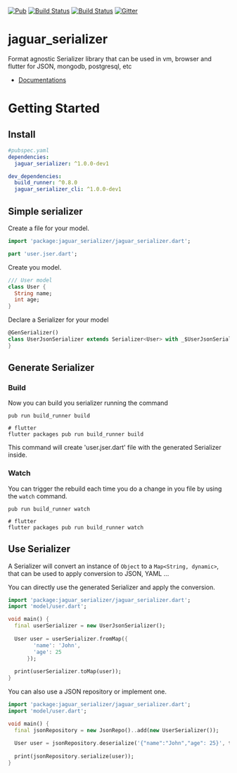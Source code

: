 [![Pub](https://img.shields.io/pub/v/jaguar_serializer.svg)](https://pub.dartlang.org/packages/jaguar_serializer)
[![Build Status](https://travis-ci.org/Jaguar-dart/jaguar_serializer.svg?branch=master)](https://travis-ci.org/Jaguar-dart/jaguar_serializer)	 [![Build Status](https://travis-ci.org/Jaguar-dart/jaguar_serializer.svg?branch=master)](https://travis-ci.org/Jaguar-dart/jaguar_serializer)
[![Gitter](https://img.shields.io/gitter/room/nwjs/nw.js.svg)](https://gitter.im/jaguar_dart/jaguar)

# jaguar_serializer
Format agnostic Serializer library that can be used in vm, browser and flutter for JSON, mongodb, postgresql, etc

- [Documentations](https://github.com/Jaguar-dart/jaguar_serializer/wiki)

# Getting Started

## Install


```yaml
#pubspec.yaml
dependencies:
  jaguar_serializer: ^1.0.0-dev1

dev_dependencies:
  build_runner: ^0.8.0
  jaguar_serializer_cli: ^1.0.0-dev1
```

## Simple serializer

Create a file for your model.

```dart
import 'package:jaguar_serializer/jaguar_serializer.dart';

part 'user.jser.dart';
```

Create you model.

```dart
/// User model
class User {
  String name;
  int age;
}
```

Declare a Serializer for your model

```dart
@GenSerializer()
class UserJsonSerializer extends Serializer<User> with _$UserJsonSerializer {
}
```

## Generate Serializer

### Build
Now you can build you serializer running the command

```
pub run build_runner build

# flutter
flutter packages pub run build_runner build
``` 

This command will create 'user.jser.dart' file with the generated Serializer inside.

### Watch

You can trigger the rebuild each time you do a change in you file by using the `watch` command.

```
pub run build_runner watch

# flutter
flutter packages pub run build_runner watch
```

## Use Serializer

A Serializer will convert an instance of `Object` to a `Map<String, dynamic>`, that can be used to apply conversion to JSON, YAML ...

You can directly use the generated Serializer and apply the conversion.
```dart
import 'package:jaguar_serializer/jaguar_serializer.dart';
import 'model/user.dart';

void main() {
  final userSerializer = new UserJsonSerializer();
  
  User user = userSerializer.fromMap({
        'name': 'John',
        'age': 25
      });
  
  print(userSerializer.toMap(user));
}
```

You can also use a JSON repository or implement one.

```dart
import 'package:jaguar_serializer/jaguar_serializer.dart';
import 'model/user.dart';

void main() {
  final jsonRepository = new JsonRepo()..add(new UserSerializer());
  
  User user = jsonRepository.deserialize('{"name":"John","age": 25}', type: User);
  
  print(jsonRepository.serialize(user));
}
```
